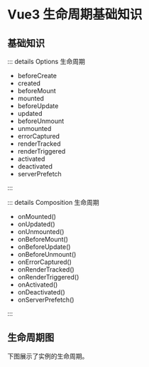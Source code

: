 # Vue3 生命周期基础知识

## 基础知识

::: details Options 生命周期

- beforeCreate
- created
- beforeMount
- mounted
- beforeUpdate
- updated
- beforeUnmount
- unmounted
- errorCaptured
- renderTracked
- renderTriggered
- activated
- deactivated
- serverPrefetch

:::

::: details Composition 生命周期

- onMounted()
- onUpdated()
- onUnmounted()
- onBeforeMount()
- onBeforeUpdate()
- onBeforeUnmount()
- onErrorCaptured()
- onRenderTracked()
- onRenderTriggered()
- onActivated()
- onDeactivated()
- onServerPrefetch()

:::

## 生命周期图

下图展示了实例的生命周期。

<ZoomImg src="/vue3_lifecycle.png" class="w-full" />
